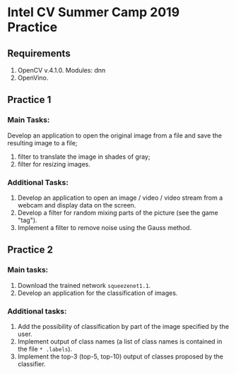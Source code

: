 # Intel CV Summer Camp 2019 Practice

## Requirements

1. OpenCV v.4.1.0. Modules: dnn
2. OpenVino.

## Practice 1

### Main Tasks:

Develop an application to open the original image from a file and save the resulting image to a file;
1. filter to translate the image in shades of gray;
2. filter for resizing images.

### Additional Tasks:
1. Develop an application to open an image / video / video stream from a webcam and display data on the screen.
2. Develop a filter for random mixing parts of the picture (see the game "tag").
3. Implement a filter to remove noise using the Gauss method.

## Practice 2

### Main tasks:

1. Download the trained network `squeezenet1.1`.
2. Develop an application for the classification of images.
    
### Additional tasks:

1. Add the possibility of classification by part of the image specified by the user.
2. Implement output of class names (a list of class names is contained in the file `* .labels`).
3. Implement the top-3 (top-5, top-10) output of classes proposed by the classifier.
